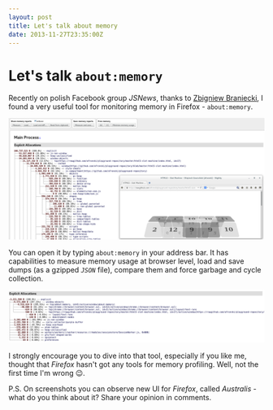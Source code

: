 ```yaml
---
layout: post
title: Let's talk about memory
date: 2013-11-27T23:35:00Z
---
```


# Let's talk `about:memory`

Recently on polish Facebook group *JSNews*, thanks to [Zbigniew Braniecki](https://twitter.com/zbraniecki), I found a very useful tool for monitoring memory in Firefox - `about:memory`.

![Overview for about:memory](/assets/AboutMemoryOverview.png)

You can open it by typing `about:memory` in your address bar. It has capabilities to measure memory usage at browser level, load and save dumps (as a gzipped *`JSON`* file), compare them and force garbage and cycle collection.

![Difference for two memory dumps](/assets/AboutMemoryDiff.png)

I strongly encourage you to dive into that tool, especially if you like me, thought that *Firefox* hasn't got any tools for memory profiling. Well, not the first time I'm wrong :wink:.

P.S. On screenshots you can observe new UI for *Firefox*, called *Australis* - what do you think about it? Share your opinion in comments.